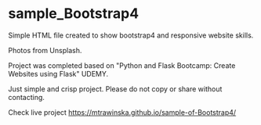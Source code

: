 # sample_Bootstrap4

Simple HTML file created to show bootstrap4 and responsive website skills.

Photos from Unsplash.

Project was completed based on "Python and Flask Bootcamp: Create Websites using Flask" UDEMY.

Just simple and crisp project. Please do not copy or share without contacting.

Check live project https://mtrawinska.github.io/sample-of-Bootstrap4/
